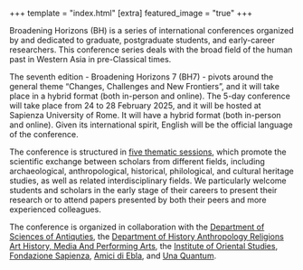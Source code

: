 +++
template = "index.html"
[extra]
featured_image = "true"
+++

Broadening Horizons (BH) is a series of international conferences organized by and dedicated to graduate, postgraduate students, and early-career researchers. This conference series deals with the broad field of the human past in Western Asia in pre-Classical times.

The seventh edition - Broadening Horizons 7 (BH7) - pivots around the general theme “Changes, Challenges and New Frontiers”, and it will take place in a hybrid format (both in-person and online). The 5-day conference will take place from 24 to 28 February 2025, and it will be hosted at Sapienza University of Rome. It will have  a hybrid format (both in-person and online). Given its international spirit, English will be the official language of the conference. 

The conference is structured in [five thematic sessions](/program/sessions), which promote the scientific exchange between scholars from different fields, including archaeological, anthropological, historical, philological, and cultural heritage studies, as well as related interdisciplinary fields. We particularly welcome students and scholars in the early stage of their careers to present their research or to attend papers presented by both their peers and more experienced colleagues. 

The conference is organized in collaboration with the [Department of Sciences of Antiquties](https://www.antichita.uniroma1.it/eng), the [Department of History Anthropology Religions Art History, Media And Performing Arts](https://saras.uniroma1.it/en), the [Institute of Oriental Studies](https://web.uniroma1.it/diso/en), [Fondazione Sapienza](https://www.fondazionesapienza.uniroma1.it/), [Amici di Ebla](https://www.amicidiebla.org/), and [Una Quantum](https://www.unaquantum.com/).